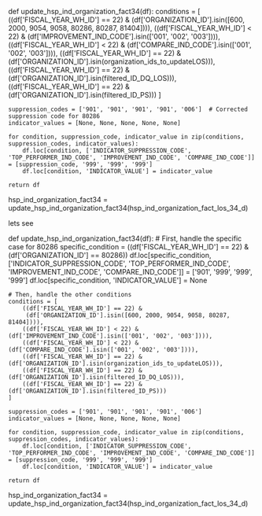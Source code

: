def update_hsp_ind_organization_fact34(df):
    conditions = [
        ((df['FISCAL_YEAR_WH_ID'] == 22) &
         (df['ORGANIZATION_ID'].isin([600, 2000, 9054, 9058, 80286, 80287, 81404]))),
        ((df['FISCAL_YEAR_WH_ID'] < 22) & (df['IMPROVEMENT_IND_CODE'].isin(['001', '002', '003']))),
        ((df['FISCAL_YEAR_WH_ID'] < 22) & (df['COMPARE_IND_CODE'].isin(['001', '002', '003']))),
        ((df['FISCAL_YEAR_WH_ID'] == 22) & (df['ORGANIZATION_ID'].isin(organization_ids_to_updateLOS))),
        ((df['FISCAL_YEAR_WH_ID'] == 22) & (df['ORGANIZATION_ID'].isin(filtered_ID_DQ_LOS))),
        ((df['FISCAL_YEAR_WH_ID'] == 22) & (df['ORGANIZATION_ID'].isin(filtered_ID_PS)))
    ]

    suppression_codes = ['901', '901', '901', '901', '006']  # Corrected suppression code for 80286
    indicator_values = [None, None, None, None, None]

    for condition, suppression_code, indicator_value in zip(conditions, suppression_codes, indicator_values):
        df.loc[condition, ['INDICATOR_SUPPRESSION_CODE', 'TOP_PERFORMER_IND_CODE', 'IMPROVEMENT_IND_CODE', 'COMPARE_IND_CODE']] = [suppression_code, '999', '999', '999']
        df.loc[condition, 'INDICATOR_VALUE'] = indicator_value

    return df

hsp_ind_organization_fact34 = update_hsp_ind_organization_fact34(hsp_ind_organization_fact_los_34_d)




lets see

def update_hsp_ind_organization_fact34(df):
    # First, handle the specific case for 80286
    specific_condition = ((df['FISCAL_YEAR_WH_ID'] == 22) & (df['ORGANIZATION_ID'] == 80286))
    df.loc[specific_condition, ['INDICATOR_SUPPRESSION_CODE', 'TOP_PERFORMER_IND_CODE', 'IMPROVEMENT_IND_CODE', 'COMPARE_IND_CODE']] = ['901', '999', '999', '999']
    df.loc[specific_condition, 'INDICATOR_VALUE'] = None

    # Then, handle the other conditions
    conditions = [
        ((df['FISCAL_YEAR_WH_ID'] == 22) &
         (df['ORGANIZATION_ID'].isin([600, 2000, 9054, 9058, 80287, 81404]))),
        ((df['FISCAL_YEAR_WH_ID'] < 22) & (df['IMPROVEMENT_IND_CODE'].isin(['001', '002', '003']))),
        ((df['FISCAL_YEAR_WH_ID'] < 22) & (df['COMPARE_IND_CODE'].isin(['001', '002', '003']))),
        ((df['FISCAL_YEAR_WH_ID'] == 22) & (df['ORGANIZATION_ID'].isin(organization_ids_to_updateLOS))),
        ((df['FISCAL_YEAR_WH_ID'] == 22) & (df['ORGANIZATION_ID'].isin(filtered_ID_DQ_LOS))),
        ((df['FISCAL_YEAR_WH_ID'] == 22) & (df['ORGANIZATION_ID'].isin(filtered_ID_PS)))
    ]

    suppression_codes = ['901', '901', '901', '901', '006']
    indicator_values = [None, None, None, None, None]

    for condition, suppression_code, indicator_value in zip(conditions, suppression_codes, indicator_values):
        df.loc[condition, ['INDICATOR_SUPPRESSION_CODE', 'TOP_PERFORMER_IND_CODE', 'IMPROVEMENT_IND_CODE', 'COMPARE_IND_CODE']] = [suppression_code, '999', '999', '999']
        df.loc[condition, 'INDICATOR_VALUE'] = indicator_value

    return df

hsp_ind_organization_fact34 = update_hsp_ind_organization_fact34(hsp_ind_organization_fact_los_34_d)
